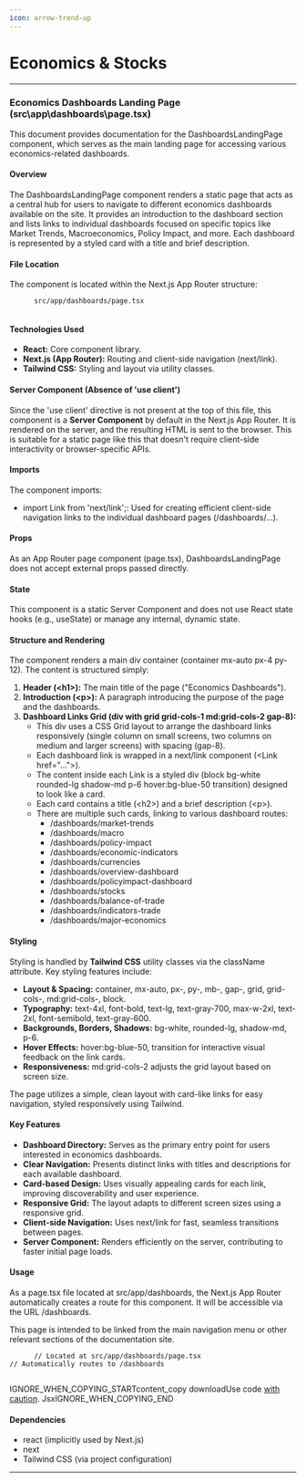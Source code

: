 ```yaml
---
icon: arrow-trend-up
---
```


# Economics & Stocks

***

### Economics Dashboards Landing Page (src\app\dashboards\page.tsx)

This document provides documentation for the DashboardsLandingPage component, which serves as the main landing page for accessing various economics-related dashboards.

#### Overview

The DashboardsLandingPage component renders a static page that acts as a central hub for users to navigate to different economics dashboards available on the site. It provides an introduction to the dashboard section and lists links to individual dashboards focused on specific topics like Market Trends, Macroeconomics, Policy Impact, and more. Each dashboard is represented by a styled card with a title and brief description.

#### File Location

The component is located within the Next.js App Router structure:

```
      src/app/dashboards/page.tsx
    
```

#### Technologies Used

* **React:** Core component library.
* **Next.js (App Router):** Routing and client-side navigation (next/link).
* **Tailwind CSS:** Styling and layout via utility classes.

#### Server Component (Absence of 'use client')

Since the 'use client' directive is not present at the top of this file, this component is a **Server Component** by default in the Next.js App Router. It is rendered on the server, and the resulting HTML is sent to the browser. This is suitable for a static page like this that doesn't require client-side interactivity or browser-specific APIs.

#### Imports

The component imports:

* import Link from 'next/link';: Used for creating efficient client-side navigation links to the individual dashboard pages (/dashboards/...).

#### Props

As an App Router page component (page.tsx), DashboardsLandingPage does not accept external props passed directly.

#### State

This component is a static Server Component and does not use React state hooks (e.g., useState) or manage any internal, dynamic state.

#### Structure and Rendering

The component renders a main div container (container mx-auto px-4 py-12). The content is structured simply:

1. **Header (\<h1>):** The main title of the page ("Economics Dashboards").
2. **Introduction (\<p>):** A paragraph introducing the purpose of the page and the dashboards.
3. **Dashboard Links Grid (div with grid grid-cols-1 md:grid-cols-2 gap-8):**
   * This div uses a CSS Grid layout to arrange the dashboard links responsively (single column on small screens, two columns on medium and larger screens) with spacing (gap-8).
   * Each dashboard link is wrapped in a next/link component (\<Link href="...">).
   * The content inside each Link is a styled div (block bg-white rounded-lg shadow-md p-6 hover:bg-blue-50 transition) designed to look like a card.
   * Each card contains a title (\<h2>) and a brief description (\<p>).
   * There are multiple such cards, linking to various dashboard routes:
     * /dashboards/market-trends
     * /dashboards/macro
     * /dashboards/policy-impact
     * /dashboards/economic-indicators
     * /dashboards/currencies
     * /dashboards/overview-dashboard
     * /dashboards/policyimpact-dashboard
     * /dashboards/stocks
     * /dashboards/balance-of-trade
     * /dashboards/indicators-trade
     * /dashboards/major-economics

#### Styling

Styling is handled by **Tailwind CSS** utility classes via the className attribute. Key styling features include:

* **Layout & Spacing:** container, mx-auto, px-, py-, mb-, gap-, grid, grid-cols-, md:grid-cols-, block.
* **Typography:** text-4xl, font-bold, text-lg, text-gray-700, max-w-2xl, text-2xl, font-semibold, text-gray-600.
* **Backgrounds, Borders, Shadows:** bg-white, rounded-lg, shadow-md, p-6.
* **Hover Effects:** hover:bg-blue-50, transition for interactive visual feedback on the link cards.
* **Responsiveness:** md:grid-cols-2 adjusts the grid layout based on screen size.

The page utilizes a simple, clean layout with card-like links for easy navigation, styled responsively using Tailwind.

#### Key Features

* **Dashboard Directory:** Serves as the primary entry point for users interested in economics dashboards.
* **Clear Navigation:** Presents distinct links with titles and descriptions for each available dashboard.
* **Card-based Design:** Uses visually appealing cards for each link, improving discoverability and user experience.
* **Responsive Grid:** The layout adapts to different screen sizes using a responsive grid.
* **Client-side Navigation:** Uses next/link for fast, seamless transitions between pages.
* **Server Component:** Renders efficiently on the server, contributing to faster initial page loads.

#### Usage

As a page.tsx file located at src/app/dashboards, the Next.js App Router automatically creates a route for this component. It will be accessible via the URL /dashboards.

This page is intended to be linked from the main navigation menu or other relevant sections of the documentation site.

```
      // Located at src/app/dashboards/page.tsx
// Automatically routes to /dashboards
    
```

IGNORE\_WHEN\_COPYING\_STARTcontent\_copy  downloadUse code [with caution](https://support.google.com/legal/answer/13505487). JsxIGNORE\_WHEN\_COPYING\_END

#### Dependencies

* react (implicitly used by Next.js)
* next
* Tailwind CSS (via project configuration)

***
